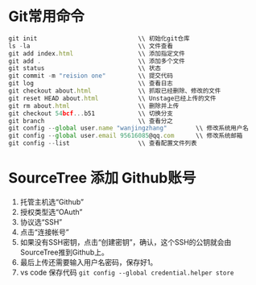 # Git常用命令

```javascript
git init                            \\ 初始化git仓库                                         
ls -la                              \\ 文件查看
git add index.html                  \\ 添加指定文件
git add .                           \\ 添加多个文件
git status                          \\ 状态
git commit -m "reision one"         \\ 提交代码
git log                             \\ 查看日志
git checkout about.html             \\ 抓取已经删除、修改的文件
git reset HEAD about.html           \\ Unstage已经上传的文件
git rm about.html                   \\ 删除并上传
git checkout 54bcf...b51            \\ 切换分支
git branch                          \\ 查看分之
git config --global user.name "wanjingzhang"        \\ 修改系统用户名
git config --global user.email 95616085@qq.com      \\ 修改系统邮箱
git config --list                   \\ 查看配置文件列表
```

# SourceTree 添加 Github账号 
1. 托管主机选“Github” 
1. 授权类型选“OAuth” 
1. 协议选“SSH” 
1. 点击“连接帐号” 
1. 如果没有SSH密钥，点击“创建密钥”，确认，这个SSH的公钥就会由SourceTree推到Github上。
1. 最后上传还需要输入用户名密码，保存好1。
1. vs code 保存代码
` git config --global credential.helper store  `